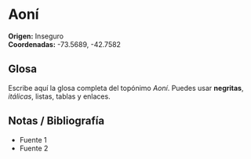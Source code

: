 # Aoní

**Origen:** Inseguro  
**Coordenadas:** -73.5689, -42.7582

## Glosa
Escribe aquí la glosa completa del topónimo *Aoní*. Puedes usar **negritas**, *itálicas*, listas, tablas y enlaces.

## Notas / Bibliografía
- Fuente 1
- Fuente 2

